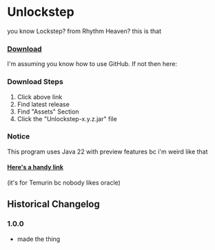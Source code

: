 # Unlockstep

you know Lockstep? from Rhythm Heaven? this is that

### [Download](https://github.com/Canary-Prism/Unlockstep/releases/)

I'm assuming you know how to use GitHub. If not then here:

### Download Steps

1. Click above link
2. Find latest release
3. Find "Assets" Section
4. Click the "Unlockstep-x.y.z.jar" file

### Notice

This program uses Java 22 with preview features bc i'm weird like that

#### [Here's a handy link](https://adoptium.net/temurin/releases/?version=22)

(it's for Temurin bc nobody likes oracle)


## Historical Changelog

### 1.0.0
- made the thing
